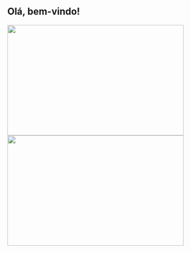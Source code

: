 ## Olá, bem-vindo!

<div>
  <a href="https://github.com/ArthurTrindade">
  <img height="250em" width="400em" src="https://github-readme-stats.vercel.app/api?username=ArthurTrindade&show_icons=true&theme=dracula&include_all_commits=true&count_private=true"/>
  <img height="250em" width="400em" src="https://github-readme-stats.vercel.app/api/top-langs/?username=ArthurTrindade&layout=compact&langs_count=7&theme=dracula"/>
</div>

##
